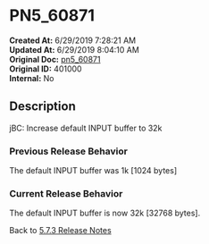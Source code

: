 # PN5_60871

**Created At:** 6/29/2019 7:28:21 AM  
**Updated At:** 6/29/2019 8:04:10 AM  
**Original Doc:** [pn5_60871](https://docs.jbase.com/61286-5-7-3-release-notes/pn5_60871)  
**Original ID:** 401000  
**Internal:** No  

## Description

jBC: Increase default INPUT buffer to 32k

### Previous Release Behavior

The default INPUT buffer was 1k [1024 bytes]

### Current Release Behavior

The default INPUT buffer is now 32k [32768 bytes].

Back to [5.7.3 Release Notes](./../README.md)
